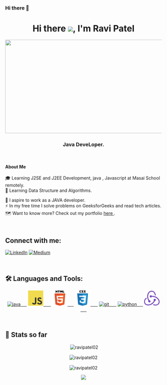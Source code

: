 ### Hi there 👋

<!--
**Ravipatel02/Ravipatel02** is a ✨ _special_ ✨ repository because its `README.md` (this file) appears on your GitHub profile.

Here are some ideas to get you started:

- 🔭 I’m currently working on ...
- 🌱 I’m currently learning ...
- 👯 I’m looking to collaborate on ...
- 🤔 I’m looking for help with ...
- 💬 Ask me about ...
- 📫 How to reach me: ...
- 😄 Pronouns: ...
- ⚡ Fun fact: ...
-->



<h1 align="center">Hi there <img src="https://media.giphy.com/media/hvRJCLFzcasrR4ia7z/giphy.gif" width="25px">, I'm Ravi Patel</h1>
<p align="center"><img src="https://media.giphy.com/media/dWesBcTLavkZuG35MI/giphy.gif" width="600" height="300"  /></p>
<h3 align="center">Java DeveLoper.</h3>

<br/>
<h4>About Me</h4>
🎓   Learning J2SE and J2EE Development, java , Javascript at Masai School remotely.
</br>
🌱   Learning Data Structure and Algorithms.

💼   I aspire to work as a JAVA developer.
</br>
⚡ In my free time I solve problems on GeeksforGeeks and read tech articles.</br>
🗺️ Want to know more? Check out my portfolio <a href="https://myportfolio-0929.vercel.app/"> here </a>. <br/>

</br>

<h2 align="left"> Connect with me: </h2>
<p> <a href="https://www.linkedin.com/in/ravi0929/
" target="_blank"><img alt="LinkedIn" src="https://img.shields.io/badge/linkedin-%230077B5.svg?&style=for-the-badge&logo=linkedin&logoColor=white" /></a> <a href="mailto:ravipatel120798@gmail.com" target="_blank"><img alt="Medium" src="https://img.shields.io/badge/Gmail-D14836?style=for-the-badge&logo=gmail&logoColor=white" /></a>
</p>
<br/>


<h2 align="left">🛠 Languages and Tools:</h2>
<p align="center">
   <a href="https://docs.oracle.com/javase/7/docs/api/overview-summary.html" target="_blank"> <img src="https://thumbs.dreamstime.com/b/java-logo-vector-design-commercial-brand-trademark-118452997.jpg" alt="java" width="50" height="50"/>&nbsp;&nbsp;&nbsp;&nbsp;&nbsp;</a>
    <a href="https://developer.mozilla.org/en-US/docs/Web/JavaScript" target="_blank"> <img src="https://raw.githubusercontent.com/devicons/devicon/master/icons/javascript/javascript-original.svg" alt="javascript" width="50" height="50"/> &nbsp;&nbsp;&nbsp;&nbsp;&nbsp;</a> 
   <a href="https://www.w3.org/html/" target="_blank"> <img src="https://raw.githubusercontent.com/devicons/devicon/master/icons/html5/html5-original-wordmark.svg" alt="html5" width="50" height="50"/>&nbsp;&nbsp;&nbsp;&nbsp;&nbsp;</a>
  <a href="https://www.w3schools.com/css/" target="_blank"> <img src="https://raw.githubusercontent.com/devicons/devicon/master/icons/css3/css3-original-wordmark.svg" alt="css3" width="50" height="50"/> &nbsp;&nbsp;&nbsp;&nbsp;&nbsp;</a> 
  <a href="https://git-scm.com/" target="_blank"> <img src="https://www.vectorlogo.zone/logos/git-scm/git-scm-icon.svg" alt="git" width="50" height="50"/> &nbsp;&nbsp;&nbsp;&nbsp;&nbsp;</a>
  <a href="https://www.python.org/" target="_blank"> <img src="https://cdn3.iconfinder.com/data/icons/logos-and-brands-adobe/512/267_Python-512.png" alt="python" width="40" height="40"/>&nbsp;&nbsp;&nbsp;&nbsp;&nbsp;</a> 
  <a href="https://redux.js.org" target="_blank"> <img src="https://raw.githubusercontent.com/devicons/devicon/master/icons/redux/redux-original.svg" alt="redux" width="50" height="50"/>&nbsp;&nbsp;&nbsp;&nbsp;&nbsp;</a> </p> 
  
  
<br/>
<h2 align="left">👷 Stats so far</h2>
<p align="center">&nbsp;<img align="center" src="https://github-readme-stats.vercel.app/api?username=ravipatel02&show_icons=true&locale=en" alt="ravipatel02" /></p>
<p align="center"><img align="center" src="https://github-readme-streak-stats.herokuapp.com/?user=ravipatel02&" alt="ravipatel02" /></p>
<p align="center"><img align="center" src="https://github-readme-stats.vercel.app/api/top-langs?username=ravipatel02&show_icons=true&locale=en&layout=compact" alt="ravipatel02" /></p>
<p align="center">
  <img  src="https://raw.githubusercontent.com/Trilokia/Trilokia/379277808c61ef204768a61bbc5d25bc7798ccf1/bottom_header.svg">
  </p>
<br/>

<!--    <img src="https://img.shields.io/badge/TypeScript-007ACC?style=for-the-badge&logo=typescript&logoColor=white" />&nbsp;&nbsp; -->
